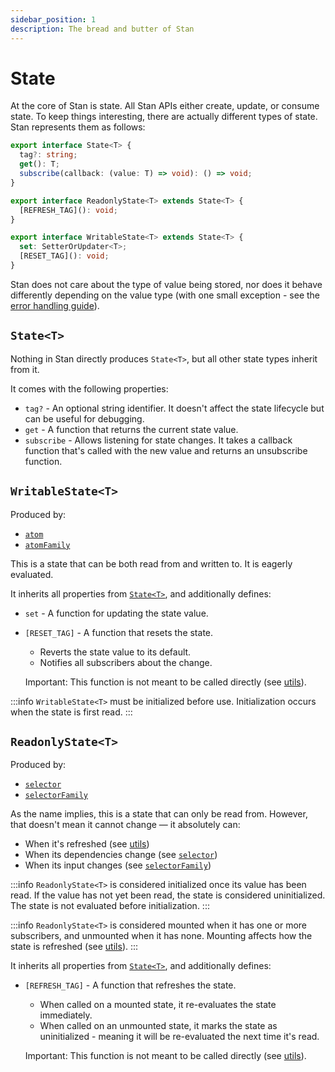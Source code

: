 ```yaml
---
sidebar_position: 1
description: The bread and butter of Stan
---
```


# State

At the core of Stan is state. All Stan APIs either create, update, or consume state. To keep things interesting, there are actually different types of state. Stan represents them as follows:

```ts
export interface State<T> {
  tag?: string;
  get(): T;
  subscribe(callback: (value: T) => void): () => void;
}

export interface ReadonlyState<T> extends State<T> {
  [REFRESH_TAG](): void;
}

export interface WritableState<T> extends State<T> {
  set: SetterOrUpdater<T>;
  [RESET_TAG](): void;
}
```

Stan does not care about the type of value being stored, nor does it behave differently depending on the value type (with one small exception - see the [error handling guide](../guides/error-handling.md)).

## `State<T>`

Nothing in Stan directly produces `State<T>`, but all other state types inherit from it.

It comes with the following properties:

- `tag?` - An optional string identifier. It doesn't affect the state lifecycle but can be useful for debugging.
- `get` - A function that returns the current state value.
- `subscribe` - Allows listening for state changes. It takes a callback function that's called with the new value and returns an unsubscribe function.

## `WritableState<T>`

Produced by:

- [`atom`](./atom.md)
- [`atomFamily`](./atomFamily.md)

This is a state that can be both read from and written to. It is eagerly evaluated.

It inherits all properties from [`State<T>`](#statet), and additionally defines:

- `set` - A function for updating the state value.
- `[RESET_TAG]` - A function that resets the state.

  - Reverts the state value to its default.
  - Notifies all subscribers about the change.

  Important: This function is not meant to be called directly (see [utils](./utils.md#reset)).

:::info
`WritableState<T>` must be initialized before use. Initialization occurs when the state is first read.
:::

## `ReadonlyState<T>`

Produced by:

- [`selector`](./selector.md)
- [`selectorFamily`](./selectorFamily.md)

As the name implies, this is a state that can only be read from. However, that doesn't mean it cannot change — it absolutely can:

- When it's refreshed (see [utils](./utils.md#refresh))
- When its dependencies change (see [`selector`](./selector.md))
- When its input changes (see [`selectorFamily`](./selectorFamily.md))

:::info
`ReadonlyState<T>` is considered initialized once its value has been read. If the value has not yet been read, the state is considered uninitialized. The state is not evaluated before initialization.
:::

:::info
`ReadonlyState<T>` is considered mounted when it has one or more subscribers, and unmounted when it has none. Mounting affects how the state is refreshed (see [utils](./utils.md#refresh)).
:::

It inherits all properties from [`State<T>`](#statet), and additionally defines:

- `[REFRESH_TAG]` - A function that refreshes the state.

  - When called on a mounted state, it re-evaluates the state immediately.
  - When called on an unmounted state, it marks the state as uninitialized - meaning it will be re-evaluated the next time it's read.

  Important: This function is not meant to be called directly (see [utils](./utils.md#refresh)).
